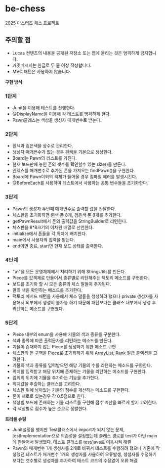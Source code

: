# be-chess

2025 마스터즈 체스 프로젝트

## 주의할 점

- Lucas 컨텐츠의 내용을 공개된 저장소 또는 웹에 올리는 것은 엄격하게 금지합니다.
- 커밋메시지는 한글로 두 줄 이상 작성합니다.
- MVC 패턴은 사용하지 않습니다.


**구현 방식**
### 1단계
- Junit을 이용해 테스트를 진행한다.
- @DisplayName을 이용해 각 테스트를 명확하게 한다.
- Pawn클래스는 색상을 생성자 매개변수로 받는다.

### 2단계
- 흰색과 검은색을 상수로 관리한다.
- 생성자 매개변수가 없는 경우 흰색을 기본으로 생성한다.
- Board는 Pawn의 리스트를 가진다.
- 현재 보드판에 놓인 폰의 갯수를 확인할수 있는 size()를 만든다.
- 인덱스를 매개변수로 추가된 폰을 가져오는 findPawn()을 구현한다.
- Board에 Pawn이외의 객체가 들어올 경우 컴파일 에러를 발생시킨다.
- @BeforeEach를 사용하여 테스트에서 사용하는 공통 변수들을 초기화한다.`

### 3단계
- Pawn의 생성자 두번째 매개변수로 출력할 값을 전달한다.
- 체스판을 초기화하면 흰색 폰 8개, 검은색 폰 8개를 추가한다.
- getPawnResult에서 폰의 출력값을 StringBuilder로 리턴한다.
- 체스판을 8*8크기의 이차원 배열로 선언한다.
- initialize에서 폰들을 각 위치에 배치한다.
- main에서 사용자의 입력을 받는다.
- end이면 종료, start면 현재 보드 상태를 출력한다.

### 4단계
- "\n"을 모든 운영체제에서 처리하기 위해 StringUtils를 만든다.
- Piece를 값객체로 만들어서 종류별로 리턴해주는 팩토리 메소드를 구현한다.
- 보드를 초기화 할 시 모든 종류의 체스 말들이 추가된다.
- 말의 색을 확인하는 메소드를 추가한다.
- 팩토리 메서드 패턴을 사용해서 체스 말들을 생성하려 했으나 private 생성자를 사용해서 외부에서 생성이 불가능 하기 때문에 패턴보다는 클래스 내부에서 생성 후 리턴하는 메소드를 구현했다.

### 5단계
- Piece 내부의 enum을 사용해 기물의 색과 종류를 구분한다.
- 색과 종류에 따른 출력문자를 리턴하는 메소드를 만든다.
- 기물이 존재하지 않는 Piece를 생성하기 위한 메소드 구현
- 체스판의 든 구역을 Piece로 초기화하기 위해 ArrayList<Rank>, Rank 일급 콜렉션을 고려한다.
- 기물의 색과 종류를 입력받으면 해당 기물의 수를 리턴하는 메소드를 구햔한다.
- 위치를 입력받고 해당 위치에 존재하는 기물을 리턴하는 메소드를 구현한다.
- 임의의 위치에 기물을 추가하는 기능을 추가한다.
- 위치값을 추출하는 클래스를 고려한다.
- 체스판 위에 남아있는 기물의 점수를 계산하는 메소드를 구현한다.
- 폰이 세로로 있는경우 각 0.5점으로 친다.
- 색상별 보드에 존재하는 기물 리스트를 구현해 점수 계산을 빠르게 할지 고려한다.
- 각 색상별로 점수가 높은 순으로 정렬한다.

**트러블 슈팅**
- Junit설정을 했지만 Test클래스에서 import가 되지 않는 문제,
  testImplementation으로 의존성을 설정했는데 클래스 경로를 test가 아닌 main에 만들어서 발생했다.
 테스트 클래스를 test/java로 이동시켜 해결
- Pawn의 매개변수 1개 생성자를 2개로 바꿔서 테스트를 수행하려 했으나 기존에 작성했던 테스트가 매개변수 1개의 생성자를 사용하여 오류발생,
 생성자를 수정하기 보다는 갯수별로 생성자를 추가하여 테스트 코드의 수정없이 오류 해결